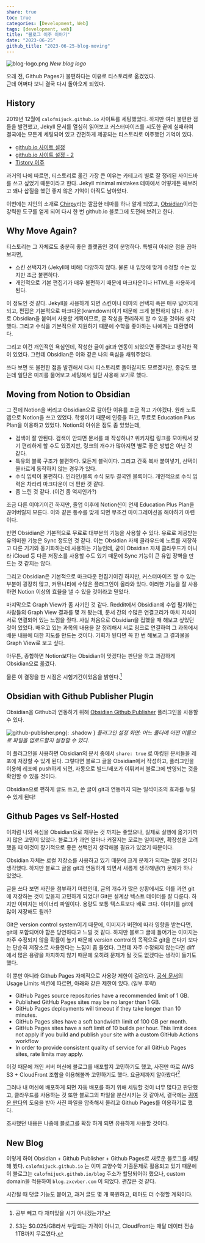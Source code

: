 ```yaml
---  
share: true  
toc: true  
categories: [Development, Web]  
tags: [development, web]  
title: "블로그 이주 이야기"  
date: "2023-06-25"  
github_title: "2023-06-25-blog-moving"  
---  
```

  
![blog-logo.png](../../../assets/img/posts/blog-logo.png) _New blog logo_  
  
오래 전, Github Pages가 불편하다는 이유로 티스토리로 옮겼었다.  
근데 어쩌다 보니 결국 다시 돌아오게 되었다.  
  
## History  
  
2019년 12월에 `calofmijuck.github.io` 사이트를 세팅했었다. 하지만 여러 불편한 점들을 발견했고, Jekyll 문서를 열심히 읽어보고 커스터마이즈를 시도한 끝에 실패하여 결국에는 모든게 세팅되어 있고 간편하게 제공되는 티스토리로 이주했던 기억이 있다.  
  
- [github.io 사이트 설정](https://calofmijuck.tistory.com/2)  
- [github.io 사이트 설정 - 2](https://calofmijuck.tistory.com/7)  
- [Tistory 이주](https://calofmijuck.tistory.com/12)  
  
과거의 나에 따르면, 티스토리로 옮긴 가장 큰 이유는 카테고리 별로 잘 정리된 사이드바를 쓰고 싶었기 때문이라고 한다. Jekyll minimal mistakes 테마에서 어떻게든 해보려고 꽤나 삽질을 했던 좋지 않은 기억이 아직도 남아있다.  
  
이번에는 지인의 소개로 [Chirpy](https://chirpy.cotes.page/)라는 깔끔한 테마를 하나 알게 되었고, [Obsidian](https://obsidian.md/)이라는 강력한 도구를 얻게 되어 다시 한 번 github.io 블로그에 도전해 보려고 한다.  
  
## Why Move Again?  
  
티스토리는 그 자체로도 충분히 좋은 플랫폼인 것이 분명하다. 특별히 아쉬운 점을 꼽아보자면,  
  
- 스킨 선택지가 (Jekyll에 비해) 다양하지 않다. 물론 내 입맛에 맞게 수정할 수는 있지만 조금 불편하다.  
- 개인적으로 기본 편집기가 매우 불편하기 때문에 마크타운이나 HTML을 사용하게 된다.  
  
이 정도인 것 같다. Jekyll을 사용하게 되면 스킨이나 테마의 선택지 폭은 매우 넓어지게 되고, 편집은 기본적으로 마크다운(kramdown)이기 때문에 크게 불편하지 않다. 추가로 Obsidian을 붙여서 사용할 계획이므로, 글 작성을 편리하게 할 수 있을 것이라 생각했다. 그리고 수식을 기본적으로 지원하기 때문에 수학을 좋아하는 나에게는 대환영이다.  
  
그리고 이건 개인적인 욕심인데, 작성한 글이 git과 연동이 되었으면 좋겠다고 생각한 적이 있었다. 그런데 Obsidian은 이와 같은 나의 욕심을 채워주었다.  
  
쓰다 보면 또 불편한 점을 발견해서 다시 티스토리로 돌아갈지도 모르겠지만, 종강도 했는데 일단은 미끼를 물어보고 세팅해서 일단 사용해 보기로 했다.  
  
## Moving from Notion to Obsidian  
  
그 전에 Notion을 버리고 Obsidian으로 갈아탄 이유를 조금 적고 가야겠다. 원래 노트 앱으로 Notion을 쓰고 있었다. 학생이기 때문에 인증을 하고, 무료로 Education Plus Plan을 이용하고 있었다. Notion의 아쉬운 점도 좀 있었는데,  
  
- 검색이 잘 안된다. 검색이 안되면 문서를 왜 작성하나? 위키처럼 링크를 모아둬서 찾기 편리하게 할 수도 있겠지만, 링크의 개수가 많아지면 별로 좋은 방법은 아닌 것 같다.  
- 특유의 블록 구조가 불편하다. 모든게 블럭이다. 그리고 간혹 복사 붙여넣기, 선택이 올바르게 동작하지 않는 경우가 있다.  
- 수식 입력이 불편하다. 인라인/블록 수식 모두 결국엔 블록이다. 개인적으로 수식 입력은 차라리 마크다운이 더 편한 것 같다.  
- 좀 느린 것 같다. (이건 좀 억지인가?)  
  
조금 다른 이야기이긴 하지만, 졸업 이후에 Notion션이 언제 Education Plus Plan을 끊어버릴지 모른다. 이와 같은 통수를 맞게 되면 무조건 마이그레이션을 해야하기 마련이다.  
  
반면 Obsidian은 기본적으로 무료로 대부분의 기능을 사용할 수 있다. 유료로 제공받는 유의미한 기능은 Sync 정도인 것 같다. 이는 Obsidian 자체 클라우드에 노트를 저장하고 다른 기기와 동기화하는데 사용하는 기능인데, 굳이 Obsidian 자체 클라우드가 아니라 iCloud 등 다른 저장소를 사용할 수도 있기 때문에 Sync 기능이 큰 유입 장벽을 만드는 것 같지는 않다.  
  
그리고 Obsidian은 기본적으로 마크다운 편집기이긴 하지만, 커스터마이즈 할 수 있는 부분이 굉장히 많고, 커뮤니티에 수많은 플러그인이 올라와 있다. 이러한 기능을 잘 사용하면 Notion 이상의 효율을 낼 수 있을 것이라고 믿었다.  
  
마지막으로 Graph View가 좀 사기인 것 같다. Reddit에서 Obsidian에 수업 필기하는 사람들의 Graph View 결과를 몇 개 봤는데, 문서 간의 수많은 연결고리가 마치 지식이 서로 연결되어 있는 느낌을 줬다. 사실 처음으로 Obsidian을 접했을 때 해보고 싶었던 것이 있었다. 배우고 있는 과목의 내용을 잘 정리해서 서로 링크로 연결하여 그 과목에서 배운 내용에 대한 지도를 만드는 것이다. 기회가 된다면 꼭 한 번 해보고 그 결과물을 Graph View로 보고 싶다.  
  
아무튼, 종합하면 Notion보다는 Obsidian이 맞겠다는 판단을 하고 과감하게 Obsidian으로 옮겼다.   
  
물론 이 결정을 한 시점은 시험기간이었음을 밝힌다.[^1]   
  
## Obsidian with Github Publisher Plugin  
  
Obsidian을 Github과 연동하기 위해 [Obsidian Github Publisher](https://github.com/ObsidianPublisher/obsidian-github-publisher) 플러그인을 사용할 수 있다.  
  
![github-publisher.png](../../../assets/img/posts/github-publisher.png){: .shadow } _플러그인 설정 화면: 어느 폴더에 어떤 이름으로 파일을 업로드할지 설정할 수 있다._  
  
이 플러그인을 사용하면 Obsidian의 문서 중에서 `share: true` 로 마킹된 문서들을 레포에 저장할 수 있게 된다. 그렇다면 블로그 글을 Obsidian에서 작성하고, 플러그인을 이용해 레포에 push하게 되면, 자동으로 빌드/배포가 이뤄져서 블로그에 반영되는 것을 확인할 수 있을 것이다.  
  
Obsidian으로 편하게 글도 쓰고, 쓴 글이 git과 연동까지 되는 일석이조의 효과를 누릴 수 있게 된다!  
  
## Github Pages vs Self-Hosted  
  
이처럼 나의 욕심을 Obsidian으로 채우는 것 까지는 좋았으나, 실제로 실행에 옮기기까지 많은 고민이 있었다. 블로그가 과연 얼마나 커질지는 모르는 일이지만, 확장성을 고려했을 때 이것이 장기적으로 좋은 선택인지 생각해볼 필요가 있었기 때문이다.  
  
Obsidian 자체는 로컬 저장소를 사용하고 있기 때문에 크게 문제가 되지는 않을 것이라 생각했다. 하지만 블로그 글을 git과 연동하게 되면서 새롭게 생각해낸(?) 문제가 하나 있었다.  
  
글을 쓰다 보면 사진을 첨부하기 마련인데, 글의 개수가 많은 상황에서도 이를 과연 git에 저장하는 것이 맞을지 고민하게 되었다! Git은 설계상 텍스트 데이터를 잘 다룬다. 하지만 이미지는 바이너리 파일이다. 용량도 보통 텍스트보다 배로 크다. 이미지를 git에 많이 저장해도 될까?  
  
Git은 version control system이기 때문에, 이미지가 버전에 따라 영향을 받는다면, git에 포함되어야 함은 당연하다고 느낄 것 같다. 하지만 블로그 글에 들어가는 이미지는 자주 수정되지 않을 확률이 높기 때문에 version control의 목적으로 git을 쓴다기 보다는 단순히 저장소로 사용한다는 느낌이 좀 들었다. 그런데 자주 수정되지 않는다면 diff에서 많은 용량을 차지하지 않기 때문에 오히려 문제가 될 것도 없겠다는 생각이 들기도 했다.  
  
이 뿐만 아니라 Github Pages 자체적으로 사용량 제한이 걸려있다. [공식 문서](https://github.com/ObsidianPublisher/obsidian-github-publisher)의 Usage Limits 섹션에 따르면, 아래와 같은 제한이 있다. (일부 후략)  
  
- GitHub Pages source repositories have a recommended limit of 1 GB.  
- Published GitHub Pages sites may be no larger than 1 GB.  
- GitHub Pages deployments will timeout if they take longer than 10 minutes.  
- GitHub Pages sites have a soft bandwidth limit of 100 GB per month.  
- GitHub Pages sites have a soft limit of 10 builds per hour. This limit does not apply if you build and publish your site with a custom GitHub Actions workflow  
- In order to provide consistent quality of service for all GitHub Pages sites, rate limits may apply.  
  
이것 때문에 개인 서버 머신에 블로그를 배포할지 고민하기도 했고, 사진만 따로 AWS S3 + CloudFront 조합을 이용해볼까 고민하기도 했다. 요금제까지 알아봤다![^2]  
  
그러나 내 머신에 배포하게 되면 자동 배포를 하기 위해 세팅할 것이 너무 많다고 판단했고, 클라우드를 사용하는 것 또한 블로그의 파일을 분산시키는 것 같아서, 결국에는 [귀여운 판다](https://tinypng.com/)의 도움을 받아 사진 파일을 압축해서 올리고 Github Pages를 이용하기로 했다.  
  
조사했던 내용은 나중에 블로그를 확장 하게 되면 유용하게 사용할 것이다.  
  
## New Blog  
  
이렇게 하여 Obsidian + Github Publisher + Github Pages로 새로운 블로그를 세팅해 봤다. `calofmijuck.github.io` 는 이미 교양수학 기출문제로 활용되고 있기 때문에 이 블로그는 `calofmijuck.github.io/blog` 주소가 할당되어야 했으나, custom domain을 적용하여 `blog.zxcvber.com` 이 되었다. 괜찮은 것 같다.  
  
시간될 때 댓글 기능도 붙이고, 과거 글도 몇 개 복원하고, 테마도 더 수정할 계획이다.  
  
[^1]: 공부 빼고 다 재미있을 시기 아니겠는가?  
[^2]: S3는 $0.025/GB라서 부담되는 가격이 아니고, CloudFront는 매달 데이터 전송 1TB까지 무료였다.